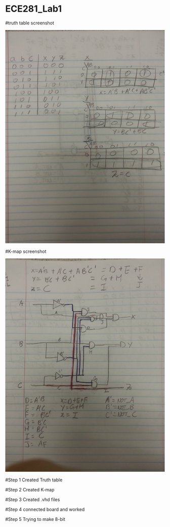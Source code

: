ECE281_Lab1
===========


#truth table screenshot

![Screenshot](Truth_Table.jpg)

#K-map screenshot

![Screenshot](k-map_diagram.jpg)

#Step 1
Created Truth table

#Step 2
Created K-map

#Step 3
Created .vhd files
 
#Step 4
connected board and worked

#Step 5
Trying to make 8-bit
